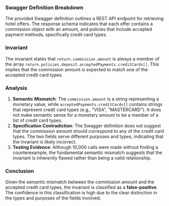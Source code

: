 ### Swagger Definition Breakdown
The provided Swagger definition outlines a REST API endpoint for retrieving hotel offers. The response schema indicates that each offer contains a commission object with an amount, and policies that include accepted payment methods, specifically credit card types.

### Invariant
The invariant states that `return.commission.amount` is always a member of the array `return.policies.deposit.acceptedPayments.creditCards[]`. This implies that the commission amount is expected to match one of the accepted credit card types.

### Analysis
1. **Semantic Mismatch**: The `commission.amount` is a string representing a monetary value, while `acceptedPayments.creditCards[]` contains strings that represent credit card types (e.g., "VISA", "MASTERCARD"). It does not make semantic sense for a monetary amount to be a member of a list of credit card types.
2. **Specification Contradiction**: The Swagger definition does not suggest that the commission amount should correspond to any of the credit card types. The two fields serve different purposes and types, indicating that the invariant is likely incorrect.
3. **Testing Evidence**: Although 10,000 calls were made without finding a counterexample, the fundamental semantic mismatch suggests that the invariant is inherently flawed rather than being a valid relationship.

### Conclusion
Given the semantic mismatch between the commission amount and the accepted credit card types, the invariant is classified as a **false-positive**. The confidence in this classification is high due to the clear distinction in the types and purposes of the fields involved.
